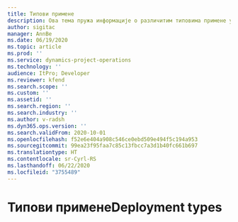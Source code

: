 ```yaml
---
title: Типови примене
description: Ова тема пружа информације о различитим типовима примене услуге Project operations и помаже вам да утврдите шта је најбоље за ваше предузеће.
author: sigitac
manager: AnnBe
ms.date: 06/19/2020
ms.topic: article
ms.prod: ''
ms.service: dynamics-project-operations
ms.technology: ''
audience: ItPro; Developer
ms.reviewer: kfend
ms.search.scope: ''
ms.custom: ''
ms.assetid: ''
ms.search.region: ''
ms.search.industry: ''
ms.author: v-radsh
ms.dyn365.ops.version: ''
ms.search.validFrom: 2020-10-01
ms.openlocfilehash: f52e6e404a908c546ce0ebd509e494f5c194a953
ms.sourcegitcommit: 99ea23f95faa7c85c13fbcc7a3d1b40fc661b697
ms.translationtype: HT
ms.contentlocale: sr-Cyrl-RS
ms.lasthandoff: 06/22/2020
ms.locfileid: "3755489"
---
```

# <a name="deployment-types"></a><span data-ttu-id="7848a-103">Типови примене</span><span class="sxs-lookup"><span data-stu-id="7848a-103">Deployment types</span></span>

